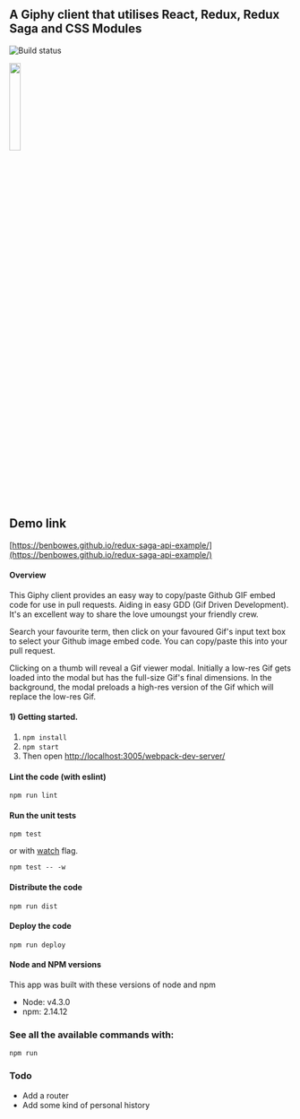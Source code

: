 
## A Giphy client that utilises React, Redux, Redux Saga and CSS Modules

![Build status](https://api.travis-ci.org/benbowes/redux-saga-api-example.svg)

<img src="https://media.giphy.com/media/3xz2BDFvxop2BfAQoM/giphy.gif" width="20%" />

## Demo link
 [https://benbowes.github.io/redux-saga-api-example/](https://benbowes.github.io/redux-saga-api-example/)

#### Overview

This Giphy client provides an easy way to copy/paste Github GIF embed code for use in pull requests. Aiding in easy GDD (Gif Driven Development). It's an excellent way to share the love umoungst your friendly crew.

Search your favourite term, then click on your favoured Gif's input text box to select your Github image embed code. You can copy/paste this into your pull request. 

Clicking on a thumb will reveal a Gif viewer modal. Initially a low-res Gif gets loaded into the modal but has the full-size Gif's final dimensions. In the background, the modal preloads a high-res version of the Gif which will replace the low-res Gif.

#### 1) Getting started.

1. `npm install`
2. `npm start`
3. Then open [http://localhost:3005/webpack-dev-server/](http://localhost:3005/webpack-dev-server/)

#### Lint the code (with eslint)
```
npm run lint
```

#### Run the unit tests
```
npm test
```
or with [watch](https://mochajs.org/#usage) flag.
```
npm test -- -w
```

#### Distribute the code
```
npm run dist
```

#### Deploy the code
```
npm run deploy
```

#### Node and NPM versions
This app was built with these versions of node and npm
- Node: v4.3.0
- npm: 2.14.12

### See all the available commands with:

```
npm run
```

### Todo
- Add a router
- Add some kind of personal history
